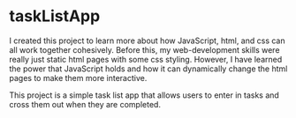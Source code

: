 # taskListApp

I created this project to learn more about how JavaScript, html, and css can all work together cohesively. Before this, my web-development skills were really just static html pages with some css styling. However, I have learned the power that JavaScript holds and how it can dynamically change the html pages to make them more interactive. 

This project is a simple task list app that allows users to enter in tasks and cross them out when they are completed.

